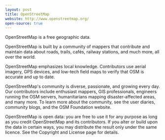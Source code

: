 ```yaml
---
layout: post
title: OpenStreetMap
website: http://www.openstreetmap.org/
open-source: true
---
```


OpenStreetMap is a free geographic data.

OpenStreetMap is built by a community of mappers that contribute and maintain data about roads, trails, cafés, railway stations, and much more, all over the world.

OpenStreetMap emphasizes local knowledge. Contributors use aerial imagery, GPS devices, and low-tech field maps to verify that OSM is accurate and up to date.

OpenStreetMap's community is diverse, passionate, and growing every day. Our contributors include enthusiast mappers, GIS professionals, engineers running the OSM servers, humanitarians mapping disaster-affected areas, and many more. To learn more about the community, see the user diaries, community blogs, and the OSM Foundation website.

OpenStreetMap is open data: you are free to use it for any purpose as long as you credit OpenStreetMap and its contributors. If you alter or build upon the data in certain ways, you may distribute the result only under the same licence. See the Copyright and License page for details.

